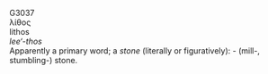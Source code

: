 <body>
  <p>G3037<br>  λίθος  <br> lithos  <br><i>lee‘-thos </i><br>Apparently a primary word; a <i>stone</i> (literally or figuratively): - (mill-, stumbling-) stone.<br></p>
 </body>